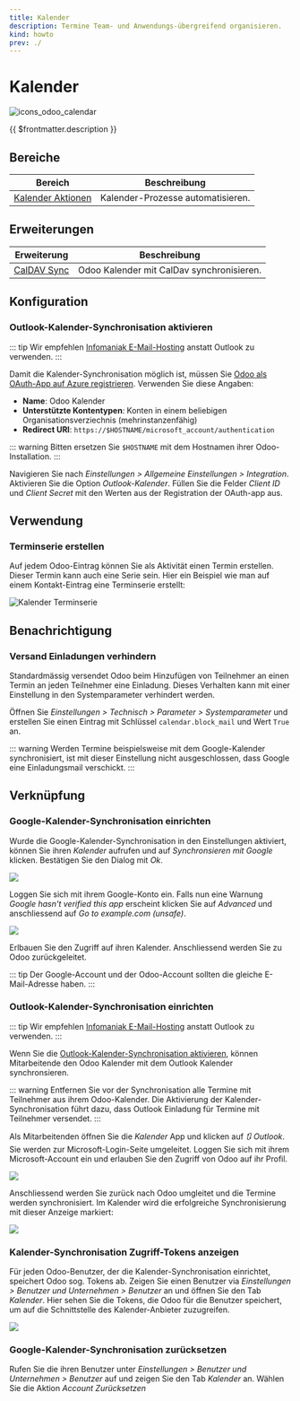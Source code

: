 ```yaml
---
title: Kalender
description: Termine Team- und Anwendungs-übergreifend organisieren.
kind: howto
prev: ./
---
```

# Kalender
![icons_odoo_calendar](attachments/icons_odoo_calendar.png)

{{ $frontmatter.description }}

## Bereiche

| Bereich                                     | Beschreibung                      |
| ------------------------------------------- | --------------------------------- |
| [Kalender Aktionen](Calendar%20Actions.md) | Kalender-Prozesse automatisieren. |

## Erweiterungen

| Erweiterung                     | Beschreibung                              |
| ------------------------------- | ----------------------------------------- |
| [CalDAV Sync](CalDAV%20Sync.md) | Odoo Kalender mit CalDav synchronisieren. |

## Konfiguration

### Outlook-Kalender-Synchronisation aktivieren

::: tip
Wir empfehlen [Infomaniak E-Mail-Hosting](https://www.infomaniak.com/goto/de/hosting.mail?utm_term=67ff9acbaabca) anstatt Outlook zu verwenden.
:::

Damit die Kalender-Synchronisation möglich ist, müssen Sie [Odoo als OAuth-App auf Azure registrieren](Settings%20OAuth.md#Odoo%20als%20OAuth-App%20auf%20Azure%20registrieren). Verwenden Sie diese Angaben:

* **Name**: Odoo Kalender
* **Unterstützte Kontentypen**: Konten in einem beliebigen Organisationsverziechnis (mehrinstanzenfähig)
* **Redirect URI**: `https://$HOSTNAME/microsoft_account/authentication`

::: warning
Bitten ersetzen Sie `$HOSTNAME` mit dem Hostnamen ihrer Odoo-Installation.
:::

Navigieren Sie nach *Einstellungen > Allgemeine Einstellungen > Integration*. Aktivieren Sie die Option *Outlook-Kalender*. Füllen Sie die Felder *Client ID* und *Client Secret* mit den Werten aus der Registration der OAuth-app aus.

## Verwendung

### Terminserie erstellen

Auf jedem Odoo-Eintrag können Sie als Aktivität einen Termin erstellen. Dieser Termin kann auch eine Serie sein. Hier ein Beispiel wie man auf einem Kontakt-Eintrag eine Terminserie erstellt:

![Kalender Terminserie](attachments/Kalender%20Terminserie.gif)

## Benachrichtigung

### Versand Einladungen verhindern

Standardmässig versendet Odoo beim Hinzufügen von Teilnehmer an einen Termin an jeden Teilnehmer eine Einladung. Dieses Verhalten kann mit einer Einstellung in den Systemparameter verhindert werden.

Öffnen Sie *Einstellungen > Technisch > Parameter > Systemparameter* und erstellen Sie einen Eintrag mit Schlüssel `calendar.block_mail` und Wert `True` an.

::: warning
Werden Termine beispielsweise mit dem Google-Kalender synchronisiert, ist mit dieser Einstellung nicht ausgeschlossen, dass Google eine Einladungsmail verschickt.
:::

## Verknüpfung

### Google-Kalender-Synchronisation einrichten

Wurde die Google-Kalender-Synchronisation in den Einstellungen aktiviert, können Sie ihren *Kalender* aufrufen und auf *Synchronsieren mit Google* klicken. Bestätigen Sie den Dialog mit *Ok*.

![](attachments/Calendar%20Redirect.png)

Loggen Sie sich mit ihrem Google-Konto ein. Falls nun eine Warnung *Google hasn't verified this app* erscheint klicken Sie auf *Advanced* und anschliessend auf *Go to example.com (unsafe)*.

![](attachments/Calendar%20Unverified.png)

Erlbauen Sie den Zugriff auf ihren Kalender. Anschliessend werden Sie zu Odoo zurückgeleitet.

::: tip
Der Google-Account und der Odoo-Account sollten die gleiche E-Mail-Adresse haben.
:::

### Outlook-Kalender-Synchronisation einrichten

::: tip
Wir empfehlen [Infomaniak E-Mail-Hosting](https://www.infomaniak.com/goto/de/hosting.mail?utm_term=67ff9acbaabca) anstatt Outlook zu verwenden.
:::

Wenn Sie die [Outlook-Kalender-Synchronisation aktivieren](#Outlook-Kalender-Synchronisation%20aktivieren), können Mitarbeitende den Odoo Kalender mit dem Outlook Kalender synchronsieren.

::: warning
Entfernen Sie vor der Synchronisation alle Termine mit Teilnehmer aus ihrem Odoo-Kalender. Die Aktivierung der Kalender-Synchronisation führt dazu, dass Outlook Einladung für Termine mit Teilnehmer versendet. 
:::

Als Mitarbeitenden öffnen Sie die *Kalender* App und klicken auf *🔃 Outlook*. Sie werden zur Microsoft-Login-Seite umgeleitet. Loggen Sie sich mit ihrem Microsoft-Account ein und erlauben Sie den Zugriff von Odoo auf ihr Profil.

![](attachments/Kalender%20Microsoft%20Zugriff.png)

Anschliessend werden Sie zurück nach Odoo umgleitet und die Termine werden synchronisiert. Im Kalender wird die erfolgreiche Synchronisierung mit dieser Anzeige markiert:

![](attachments/Kalender%20Outlook%20Sync.png)

### Kalender-Synchronisation Zugriff-Tokens anzeigen

Für jeden Odoo-Benutzer, der die Kalender-Synchronisation einrichtet, speichert Odoo sog. Tokens ab. Zeigen Sie einen Benutzer via *Einstellungen > Benutzer und Unternehmen > Benutzer* an und öffnen Sie den Tab *Kalender*. Hier sehen Sie die Tokens, die Odoo für die Benutzer speichert, um auf die Schnittstelle des Kalender-Anbieter zuzugreifen.

![](attachments/Kalender%20Benutzer%20Outlook%20Tokens.png)

### Google-Kalender-Synchronisation zurücksetzen

Rufen Sie die ihren Benutzer unter *Einstellungen > Benutzer und Unternehmen > Benutzer*  auf und zeigen Sie den Tab *Kalender* an. Wählen Sie die Aktion *Account Zurücksetzen*